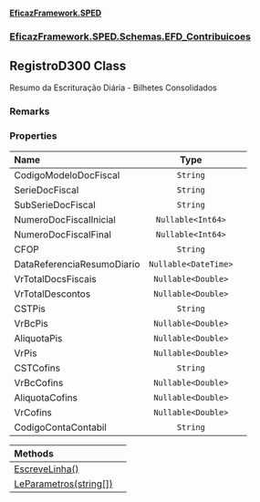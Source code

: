 #### [EficazFramework.SPED](EficazFrameworkSPED.md 'EficazFramework SPED')
### [EficazFramework.SPED.Schemas.EFD_Contribuicoes](EficazFramework.SPED.Schemas.EFD_Contribuicoes.md 'EficazFramework.SPED.Schemas.EFD_Contribuicoes')

## RegistroD300 Class

Resumo da Escrituração Diária - Bilhetes Consolidados

### Remarks
### Properties

| Name | Type | |
| :--- | :---: | :--- |
| CodigoModeloDocFiscal | `String` |  |
| SerieDocFiscal | `String` |  |
| SubSerieDocFiscal | `String` |  |
| NumeroDocFiscalInicial | `Nullable<Int64>` |  |
| NumeroDocFiscalFinal | `Nullable<Int64>` |  |
| CFOP | `String` |  |
| DataReferenciaResumoDiario | `Nullable<DateTime>` |  |
| VrTotalDocsFiscais | `Nullable<Double>` |  |
| VrTotalDescontos | `Nullable<Double>` |  |
| CSTPis | `String` |  |
| VrBcPis | `Nullable<Double>` |  |
| AliquotaPis | `Nullable<Double>` |  |
| VrPis | `Nullable<Double>` |  |
| CSTCofins | `String` |  |
| VrBcCofins | `Nullable<Double>` |  |
| AliquotaCofins | `Nullable<Double>` |  |
| VrCofins | `Nullable<Double>` |  |
| CodigoContaContabil | `String` |  |

| Methods | |
| :--- | :--- |
| [EscreveLinha()](EficazFramework.SPED.Schemas.EFD_Contribuicoes/RegistroD300/EscreveLinha().md 'EficazFramework.SPED.Schemas.EFD_Contribuicoes.RegistroD300.EscreveLinha()') | |
| [LeParametros(string[])](EficazFramework.SPED.Schemas.EFD_Contribuicoes/RegistroD300/LeParametros(string[]).md 'EficazFramework.SPED.Schemas.EFD_Contribuicoes.RegistroD300.LeParametros(string[])') | |
